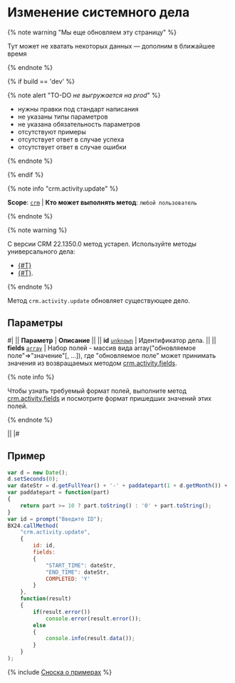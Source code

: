 # Изменение системного дела

{% note warning "Мы еще обновляем эту страницу" %}

Тут может не хватать некоторых данных — дополним в ближайшее время

{% endnote %}

{% if build == 'dev' %}

{% note alert "TO-DO _не выгружается на prod_" %}

- нужны правки под стандарт написания
- не указаны типы параметров
- не указана обязательность параметров
- отсутствуют примеры
- отсутствует ответ в случае успеха
- отсутствует ответ в случае ошибки

{% endnote %}

{% endif %}

{% note info "crm.activity.update" %}

**Scope**: [`crm`](../../../scopes/permissions.md) | **Кто может выполнять метод**: `любой пользователь`

{% endnote %}

{% note warning %}

С версии CRM 22.1350.0 метод устарел. Используйте методы универсального дела:
- [{#T}](./todo-update/crm-activity-todo-update-deadline.md)
- [{#T}](./todo-update/crm-activity-todo-update-description.md).

{% endnote %}

Метод `crm.activity.update` обновляет существующее дело.

## Параметры

#|
|| **Параметр** | **Описание** ||
|| **id**
[`unknown`](../../../data-types.md) | Идентификатор дела. ||
|| **fields**
[`array`](../../../data-types.md) | Набор полей - массив вида array("обновляемое поле"=>"значение"[, ...]), где "обновляемое поле" может принимать значения из возвращаемых методом [crm.activity.fields](./crm-activity-fields.md). 

{% note info %}

Чтобы узнать требуемый формат полей, выполните метод [crm.activity.fields](./crm-activity-fields.md) и посмотрите формат пришедших значений этих полей.

{% endnote %}

 ||
|#

## Пример

```js
var d = new Date();
d.setSeconds(0);
var dateStr = d.getFullYear() + '-' + paddatepart(1 + d.getMonth()) + '-' + paddatepart(d.getDate()) + 'T' + paddatepart(d.getHours()) + ':' + paddatepart(d.getMinutes()) + ':' + paddatepart(d.getSeconds()) + '+00:00';
var paddatepart = function(part)
{
    return part >= 10 ? part.toString() : '0' + part.toString();
}
var id = prompt("Введите ID");
BX24.callMethod(
    "crm.activity.update",
    {
        id: id,
        fields:
        {
            "START_TIME": dateStr,
            "END_TIME": dateStr,
            COMPLETED: 'Y'
        }
    },
    function(result)
    {
        if(result.error())
            console.error(result.error());
        else
        {
            console.info(result.data());
        }
    }
);
```

{% include [Сноска о примерах](../../../../_includes/examples.md) %}